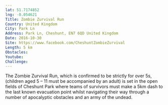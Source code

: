 ```yaml
---
lat: 51.7174852
lng: -0.054621
Title: Zombie Zurvival Run
Country: United Kingdom
City: Park Ln
Address: Park Ln, Cheshunt, EN7 6QD United Kingdom
Date: 2016-10-30
Site: https://www.facebook.com/CheshuntZombieZurvival
Length: 5 km
Obstacles:
Youtube:
Challenge:
---
```


The Zombie Zurvival Run, which is confirmed to be strictly for over 5s, (children aged 5 – 11 must be accompanied by an adult) is set in the open fields of Cheshunt Park where teams of survivors must make a 5km dash to the last known evacuation point whilst navigating their way through a number of apocalyptic obstacles and an army of the undead.